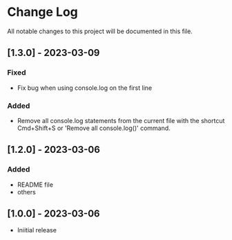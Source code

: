 # Change Log

All notable changes to this project will be documented in this file.

## [1.3.0] - 2023-03-09

### Fixed

- Fix bug when using console.log on the first line

### Added

- Remove all console.log statements from the current file with the shortcut Cmd+Shift+S or 'Remove all console.log()' command.

## [1.2.0] - 2023-03-06

### Added

- README file
- others

## [1.0.0] - 2023-03-06

- Iniitial release

